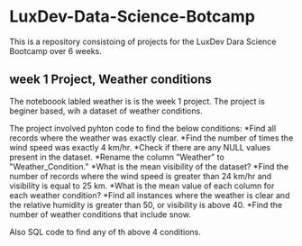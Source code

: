 # LuxDev-Data-Science-Botcamp
This is a repository consistoing of projects for the LuxDev Dara Science Bootcamp over 6 weeks.

## week 1 Project, Weather conditions
The noteboook labled weather is is the week 1 project.
The project is beginer based, wih a dataset of weather conditions.

The project involved pyhton code to find the below conditions:
*Find all records where the weather was exactly clear.
*Find the number of times the wind speed was exactly 4 km/hr.
*Check if there are any NULL values present in the dataset.
*Rename the column "Weather" to "Weather_Condition."
*What is the mean visibility of the dataset?
*Find the number of records where the wind speed is greater than 24 km/hr and visibility is equal to 25 km.
*What is the mean value of each column for each weather condition?
*Find all instances where the weather is clear and the relative humidity is greater than 50, or visibility is above 40.
*Find the number of weather conditions that include snow.

Also SQL code to find any of th above 4 conditions.
